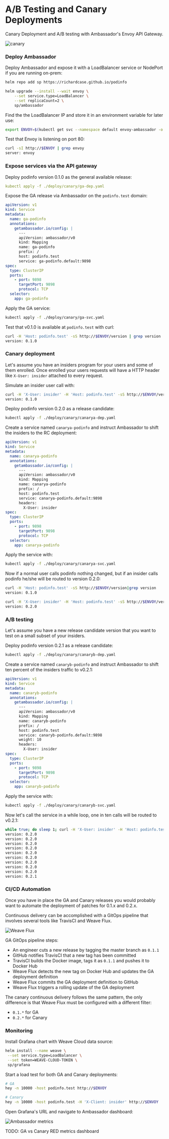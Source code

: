 # A/B Testing and Canary Deployments

Canary Deployment and A/B testing with Ambassador's Envoy API Gateway. 

![canary](diagrams/ambassador.png)

### Deploy Ambassador

Deploy Ambassador and expose it with a LoadBalancer service or NodePort if you are running on-prem:

```bash
helm repo add sp https://richardcase.github.io/podinfo

helm upgrade --install --wait envoy \
    --set service.type=LoadBalancer \
    --set replicaCount=2 \
    sp/ambassador
```

Find the the LoadBalancer IP and store it in an environment variable for later use:

```bash
export ENVOY=$(kubectl get svc --namespace default envoy-ambassador -o jsonpath='{.status.loadBalancer.ingress[0].ip}')
```

Test that Envoy is listening on port 80:

```bash
curl -sI http://$ENVOY | grep envoy
server: envoy
``` 

### Expose services via the API gateway

Deploy podinfo version 0.1.0 as the general available release:

```yaml
kubectl apply -f ./deploy/canary/ga-dep.yaml
```

Expose the GA release via Ambassador on the `podinfo.test` domain:

```yaml
apiVersion: v1
kind: Service
metadata:
  name: ga-podinfo
  annotations:
    getambassador.io/config: |
      ---
      apiVersion: ambassador/v0
      kind: Mapping
      name: ga-podinfo
      prefix: /
      host: podinfo.test
      service: ga-podinfo.default:9898
spec:
  type: ClusterIP
  ports:
    - port: 9898
      targetPort: 9898
      protocol: TCP
  selector:
    app: ga-podinfo
```

Apply the GA service:

```bash
kubectl apply -f ./deploy/canary/ga-svc.yaml
```

Test that v0.1.0 is available at `podinfo.test` with curl:

```bash
curl -H 'Host: podinfo.test' -sS http://$ENVOY/version | grep version
version: 0.1.0
```

### Canary deployment

Let's assume you have an insiders program for your users and some of them enrolled.
Once enrolled your users requests will have a HTTP header like `X-User: insider` attached to every request.

Simulate an insider user call with:

```bash
curl -H 'X-User: insider' -H 'Host: podinfo.test' -sS http://$ENVOY/version | grep version
version: 0.1.0
```

Deploy podinfo version 0.2.0 as a release candidate:

```bash
kubectl apply -f ./deploy/canary/canarya-dep.yaml
```

Create a service named `canarya-podinfo` and instruct Ambassador to shift the insiders to the RC deployment:

```yaml
apiVersion: v1
kind: Service
metadata:
  name: canarya-podinfo
  annotations:
    getambassador.io/config: |
      ---
      apiVersion: ambassador/v0
      kind: Mapping
      name: canarya-podinfo
      prefix: /
      host: podinfo.test
      service: canarya-podinfo.default:9898
      headers:
        X-User: insider
spec:
  type: ClusterIP
  ports:
    - port: 9898
      targetPort: 9898
      protocol: TCP
  selector:
    app: canarya-podinfo
```

Apply the service with:

```bash
kubectl apply -f ./deploy/canary/canarya-svc.yaml
```

Now if a normal user calls podinfo nothing changed, 
but if an insider calls podinfo he/she will be routed to version 0.2.0:

```bash
curl -H 'Host: podinfo.test' -sS http://$ENVOY/version|grep version
version: 0.1.0

curl -H 'X-User: insider' -H 'Host: podinfo.test' -sS http://$ENVOY/version|grep version
version: 0.2.0
```

### A/B testing

Let's assume you have a new release candidate version that you want to test on a small subset of your 
insiders. 

Deploy podinfo version 0.2.1 as a release candidate:

```bash
kubectl apply -f ./deploy/canary/canaryb-dep.yaml
```

Create a service named `canaryb-podinfo` and instruct Ambassador to shift ten percent of
the insiders traffic to v0.2.1:

```yaml
apiVersion: v1
kind: Service
metadata:
  name: canaryb-podinfo
  annotations:
    getambassador.io/config: |
      ---
      apiVersion: ambassador/v0
      kind: Mapping
      name: canaryb-podinfo
      prefix: /
      host: podinfo.test
      service: canaryb-podinfo.default:9898
      weight: 10
      headers:
        X-User: insider
spec:
  type: ClusterIP
  ports:
    - port: 9898
      targetPort: 9898
      protocol: TCP
  selector:
    app: canaryb-podinfo
```

Apply the service with:

```bash
kubectl apply -f ./deploy/canary/canaryb-svc.yaml
```

Now let's call the service in a while loop, one in ten calls will be routed to v0.2.1:

```bash
while true; do sleep 1; curl -H 'X-User: insider' -H 'Host: podinfo.test' -sS http://$ENVOY/version|grep version; done
version: 0.2.0
version: 0.2.0
version: 0.2.0
version: 0.2.0
version: 0.2.0
version: 0.2.0
version: 0.2.0
version: 0.2.0
version: 0.2.0
version: 0.2.1
```

### CI/CD Automation

Once you have in place the GA and Canary releases you would probably want to automate 
the deployment of patches for 0.1.x and 0.2.x. 

Continuous delivery can be accomplished with a GitOps pipeline that involves several tools 
like TravisCI and Weave Flux.  

![Weave Flux](diagrams/flux.png)

GA GitOps pipeline steps:

* An engineer cuts a new release by tagging the master branch as `0.1.1`
* GitHub notifies TravisCI that a new tag has been committed
* TravisCI builds the Docker image, tags it as `0.1.1` and pushes it to Docker Hub
* Weave Flux detects the new tag on Docker Hub and updates the GA deployment definition 
* Weave Flux commits the GA deployment definition to GitHub
* Weave Flux triggers a rolling update of the GA deployment 

The canary continuous delivery follows the same pattern, the only difference is that Weave Flux must be 
configured with a different filter:

* `0.1.*` for GA 
* `0.2.*` for Canary

### Monitoring

Install Grafana chart with Weave Cloud data source:

```bash
helm install --name weave \
 --set service.type=LoadBalancer \
 --set token=WEAVE-CLOUD-TOKEN \
 sp/grafana
```

Start a load test for both GA and Canary deployments:

```bash
# GA
hey -n 10000 -host podinfo.test http://$ENVOY

# Canary
hey -n 10000 -host podinfo.test -H 'X-Client: insider' http://$ENVOY
```

Open Grafana's URL and navigate to Ambassador dashboard:

![Ambassador metrics](diagrams/ambassador-dash.png)

TODO: GA vs Canary RED metrics dashboard
